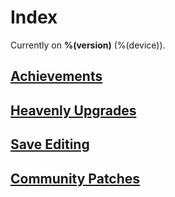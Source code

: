 # Index

Currently on <b>%(version)</b> (%(device)).

## [Achievements](achievements)

## [Heavenly Upgrades](heavenly)

## [Save Editing](saveediting)

## [Community Patches](patches)
